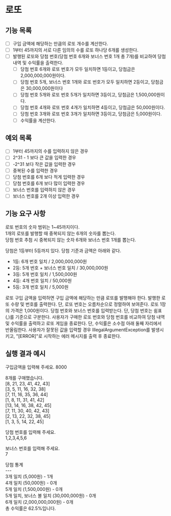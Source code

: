 # 로또

## 기능 목록
- [ ] 구입 금액에 해당하는 만큼의 로또 개수를 계산한다.
- [ ] 1부터 45까지의 서로 다른 임의의 수를 로또 하나당 6개를 생성한다.
- [ ] 발행된 로또와 당첨 번호(당첨 번호 6개와 보너스 번호 1개 총 7개)를 비교하여 당첨 내역 및 수익률을 출력한다.
   - [ ] 당첨 번호 6개와 로또 번호가 모두 일치하면 1등이고, 당첨금은 2,000,000,000원이다.
   - [ ] 당첨 번호 5개, 보너스 번호 1개와 로또 번호가 모두 일치하면 2등이고, 당첨금은 30,000,000원이다
   - [ ] 당첨 번호 5개와 로또 번호 5개가 일치하면 3등이고, 당첨금은 1,500,000원이다.
   - [ ] 당첨 번호 4개와 로또 번호 4개가 일치하면 4등이고, 당첨금은 50,000원이다.
   - [ ] 당첨 번호 3개와 로또 번호 3개가 일치하면 3등이고, 당첨금은 5,000원이다.
   - [ ] 수익률을 계산한다.

## 예외 목록
- [ ] 1부터 45까지의 수를 입력하지 않은 경우
- [ ] 2^31 - 1 보다 큰 값을 입력한 경우
- [ ] -2^31 보다 작은 값을 입력한 경우
- [ ] 중복된 수를 입력한 경우
- [ ] 당첨 번호를 6개 보다 적게 입력한 경우
- [ ] 당첨 번호를 6개 보다 많이 입력한 경우
- [ ] 보너스 번호를 입력하지 않은 경우
- [ ] 보너스 번호를 2개 이상 입력한 경우

## 기능 요구 사항
로또 번호의 숫자 범위는 1~45까지이다.\
1개의 로또를 발행할 때 중복되지 않는 6개의 숫자를 뽑는다.\
당첨 번호 추첨 시 중복되지 않는 숫자 6개와 보너스 번호 1개를 뽑는다.

당첨은 1등부터 5등까지 있다. 당첨 기준과 금액은 아래와 같다.
* 1등: 6개 번호 일치 / 2,000,000,000원
* 2등: 5개 번호 + 보너스 번호 일치 / 30,000,000원 
* 3등: 5개 번호 일치 / 1,500,000원
* 4등: 4개 번호 일치 / 50,000원
* 5등: 3개 번호 일치 / 5,000원

로또 구입 금액을 입력하면 구입 금액에 해당하는 만큼 로또를 발행해야 한다.
발행한 로또 수량 및 번호를 출력한다. 단, 로또 번호는 오름차순으로 정렬하여 보여준다.
로또 1장의 가격은 1,000원이다.
당첨 번호와 보너스 번호를 입력받는다. 단, 당첨 번호는 쉼표(,)를 기준으로 구분한다.
사용자가 구매한 로또 번호와 당첨 번호를 비교하여 당첨 내역 및 수익률을 출력하고 로또 게임을 종료한다. 단, 수익률은 소수점 아래 둘째 자리에서 반올림한다.
사용자가 잘못된 값을 입력할 경우 IllegalArgumentException를 발생시키고, "[ERROR]"로 시작하는 에러 메시지를 출력 후 종료한다.

## 실행 결과 예시
구입금액을 입력해 주세요.
8000

8개를 구매했습니다.\
[8, 21, 23, 41, 42, 43]\
[3, 5, 11, 16, 32, 38]\
[7, 11, 16, 35, 36, 44]\
[1, 8, 11, 31, 41, 42]\
[13, 14, 16, 38, 42, 45]\
[7, 11, 30, 40, 42, 43]\
[2, 13, 22, 32, 38, 45]\
[1, 3, 5, 14, 22, 45]

당첨 번호를 입력해 주세요.\
1,2,3,4,5,6

보너스 번호를 입력해 주세요.\
7

당첨 통계\
---\
3개 일치 (5,000원) - 1개\
4개 일치 (50,000원) - 0개\
5개 일치 (1,500,000원) - 0개\
5개 일치, 보너스 볼 일치 (30,000,000원) - 0개\
6개 일치 (2,000,000,000원) - 0개\
총 수익률은 62.5%입니다.